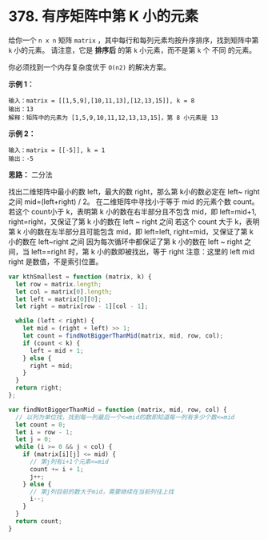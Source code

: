 # 378. 有序矩阵中第 K 小的元素

给你一个 `n x n` 矩阵 `matrix` ，其中每行和每列元素均按升序排序，找到矩阵中第 `k` 小的元素。
请注意，它是 **排序后** 的第 `k` 小元素，而不是第 `k` 个 不同 的元素。

你必须找到一个内存复杂度优于 `O(n2)` 的解决方案。

**示例 1：**

```
输入：matrix = [[1,5,9],[10,11,13],[12,13,15]], k = 8
输出：13
解释：矩阵中的元素为 [1,5,9,10,11,12,13,13,15]，第 8 小元素是 13
```

**示例 2：**

```
输入：matrix = [[-5]], k = 1
输出：-5
```

**思路：**
二分法

找出二维矩阵中最小的数 left，最大的数 right，那么第 k小的数必定在 left~ right 之间
mid=(left+right) / 2。
在二维矩阵中寻找小于等于 mid 的元素个数 count。
若这个 count小于 k，表明第 k 小的数在右半部分且不包含 mid，即 left=mid+1, right=right，又保证了第 k 小的数在 left ~ right 之间
若这个 count 大于 k，表明第 k 小的数在左半部分且可能包含 mid，即 left=left, right=mid，又保证了第 k 小的数在 left~right 之间
因为每次循环中都保证了第 k 小的数在 left ~ right 之间，当 left==right 时，第 k 小的数即被找出，等于 right
注意：这里的 left mid right 是数值，不是索引位置。

```js
var kthSmallest = function (matrix, k) {
  let row = matrix.length;
  let col = matrix[0].length;
  let left = matrix[0][0];
  let right = matrix[row - 1][col - 1];

  while (left < right) {
    let mid = (right + left) >> 1;
    let count = findNotBiggerThanMid(matrix, mid, row, col);
    if (count < k) {
      left = mid + 1;
    } else {
      right = mid;
    }
  }
  return right;
};

var findNotBiggerThanMid = function (matrix, mid, row, col) {
  // 以列为单位找，找到每一列最后一个<=mid的数即知道每一列有多少个数<=mid
  let count = 0;
  let i = row - 1;
  let j = 0;
  while (i >= 0 && j < col) {
    if (matrix[i][j] <= mid) {
      // 第j列有i+1个元素<=mid
      count += i + 1;
      j++;
    } else {
      // 第j列目前的数大于mid，需要继续在当前列往上找
      i--;
    }
  }
  return count;
}
```


